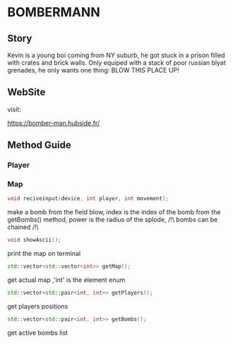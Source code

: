 # BOMBERMANN

## Story

Kevin is a young boi coming from NY suburb, he got stuck in a prison filled with crates and brick walls. Only equiped with a stack of poor russian blyat grenades, he only wants one thing: BLOW THIS PLACE UP!

## WebSite

visit:

https://bomber-man.hubside.fr/

## Method Guide
### Player

### Map

```c++
void reciveinput(device, int player, int movement);
```
make a bomb from the field blow, index is the index of the bomb from the getBombs() method, power is the radius of the splode, /!\ bombs can be chained /!\
```c++
void showAscii();
```
print the map on terminal
```c++
std::vector<std::vector<int>> getMap();
```
get actual map ,'int' is the element enum
```c++
std::vector<std::pair<int, int>> getPlayers();
```
get players positions
```c++
std::vector<std::pair<int, int>> getBombs();
```
get active bombs list

